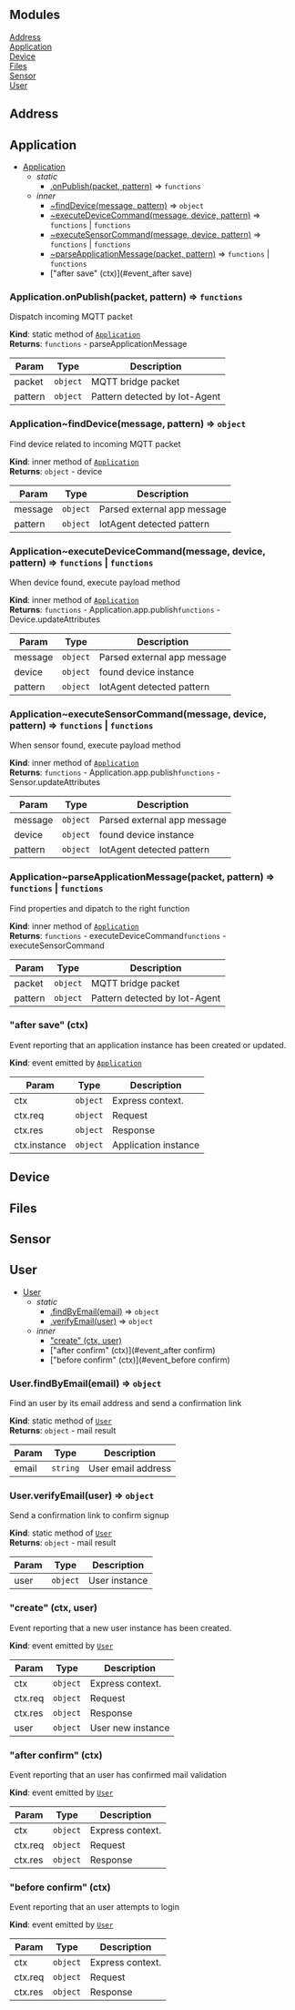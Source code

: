 ## Modules

<dl>
<dt><a href="#module_Address">Address</a></dt>
<dd></dd>
<dt><a href="#module_Application">Application</a></dt>
<dd></dd>
<dt><a href="#module_Device">Device</a></dt>
<dd></dd>
<dt><a href="#module_Files">Files</a></dt>
<dd></dd>
<dt><a href="#module_Sensor">Sensor</a></dt>
<dd></dd>
<dt><a href="#module_User">User</a></dt>
<dd></dd>
</dl>

<a name="module_Address"></a>

## Address
<a name="module_Application"></a>

## Application

* [Application](#module_Application)
    * _static_
        * [.onPublish(packet, pattern)](#module_Application.onPublish) ⇒ <code>functions</code>
    * _inner_
        * [~findDevice(message, pattern)](#module_Application..findDevice) ⇒ <code>object</code>
        * [~executeDeviceCommand(message, device, pattern)](#module_Application..executeDeviceCommand) ⇒ <code>functions</code> \| <code>functions</code>
        * [~executeSensorCommand(message, device, pattern)](#module_Application..executeSensorCommand) ⇒ <code>functions</code> \| <code>functions</code>
        * [~parseApplicationMessage(packet, pattern)](#module_Application..parseApplicationMessage) ⇒ <code>functions</code> \| <code>functions</code>
        * ["after save" (ctx)](#event_after save)

<a name="module_Application.onPublish"></a>

### Application.onPublish(packet, pattern) ⇒ <code>functions</code>
Dispatch incoming MQTT packet

**Kind**: static method of [<code>Application</code>](#module_Application)  
**Returns**: <code>functions</code> - parseApplicationMessage  

| Param | Type | Description |
| --- | --- | --- |
| packet | <code>object</code> | MQTT bridge packet |
| pattern | <code>object</code> | Pattern detected by Iot-Agent |

<a name="module_Application..findDevice"></a>

### Application~findDevice(message, pattern) ⇒ <code>object</code>
Find device related to incoming MQTT packet

**Kind**: inner method of [<code>Application</code>](#module_Application)  
**Returns**: <code>object</code> - device  

| Param | Type | Description |
| --- | --- | --- |
| message | <code>object</code> | Parsed external app message |
| pattern | <code>object</code> | IotAgent detected pattern |

<a name="module_Application..executeDeviceCommand"></a>

### Application~executeDeviceCommand(message, device, pattern) ⇒ <code>functions</code> \| <code>functions</code>
When device found, execute payload method

**Kind**: inner method of [<code>Application</code>](#module_Application)  
**Returns**: <code>functions</code> - Application.app.publish<code>functions</code> - Device.updateAttributes  

| Param | Type | Description |
| --- | --- | --- |
| message | <code>object</code> | Parsed external app message |
| device | <code>object</code> | found device instance |
| pattern | <code>object</code> | IotAgent detected pattern |

<a name="module_Application..executeSensorCommand"></a>

### Application~executeSensorCommand(message, device, pattern) ⇒ <code>functions</code> \| <code>functions</code>
When sensor found, execute payload method

**Kind**: inner method of [<code>Application</code>](#module_Application)  
**Returns**: <code>functions</code> - Application.app.publish<code>functions</code> - Sensor.updateAttributes  

| Param | Type | Description |
| --- | --- | --- |
| message | <code>object</code> | Parsed external app message |
| device | <code>object</code> | found device instance |
| pattern | <code>object</code> | IotAgent detected pattern |

<a name="module_Application..parseApplicationMessage"></a>

### Application~parseApplicationMessage(packet, pattern) ⇒ <code>functions</code> \| <code>functions</code>
Find properties and dipatch to the right function

**Kind**: inner method of [<code>Application</code>](#module_Application)  
**Returns**: <code>functions</code> - executeDeviceCommand<code>functions</code> - executeSensorCommand  

| Param | Type | Description |
| --- | --- | --- |
| packet | <code>object</code> | MQTT bridge packet |
| pattern | <code>object</code> | Pattern detected by Iot-Agent |

<a name="event_after save"></a>

### "after save" (ctx)
Event reporting that an application instance has been created or updated.

**Kind**: event emitted by [<code>Application</code>](#module_Application)  

| Param | Type | Description |
| --- | --- | --- |
| ctx | <code>object</code> | Express context. |
| ctx.req | <code>object</code> | Request |
| ctx.res | <code>object</code> | Response |
| ctx.instance | <code>object</code> | Application instance |

<a name="module_Device"></a>

## Device
<a name="module_Files"></a>

## Files
<a name="module_Sensor"></a>

## Sensor
<a name="module_User"></a>

## User

* [User](#module_User)
    * _static_
        * [.findByEmail(email)](#module_User.findByEmail) ⇒ <code>object</code>
        * [.verifyEmail(user)](#module_User.verifyEmail) ⇒ <code>object</code>
    * _inner_
        * ["create" (ctx, user)](#event_create)
        * ["after confirm" (ctx)](#event_after confirm)
        * ["before confirm" (ctx)](#event_before confirm)

<a name="module_User.findByEmail"></a>

### User.findByEmail(email) ⇒ <code>object</code>
Find an user by its email address and send a confirmation link

**Kind**: static method of [<code>User</code>](#module_User)  
**Returns**: <code>object</code> - mail result  

| Param | Type | Description |
| --- | --- | --- |
| email | <code>string</code> | User email address |

<a name="module_User.verifyEmail"></a>

### User.verifyEmail(user) ⇒ <code>object</code>
Send a confirmation link to confirm signup

**Kind**: static method of [<code>User</code>](#module_User)  
**Returns**: <code>object</code> - mail result  

| Param | Type | Description |
| --- | --- | --- |
| user | <code>object</code> | User instance |

<a name="event_create"></a>

### "create" (ctx, user)
Event reporting that a new user instance has been created.

**Kind**: event emitted by [<code>User</code>](#module_User)  

| Param | Type | Description |
| --- | --- | --- |
| ctx | <code>object</code> | Express context. |
| ctx.req | <code>object</code> | Request |
| ctx.res | <code>object</code> | Response |
| user | <code>object</code> | User new instance |

<a name="event_after confirm"></a>

### "after confirm" (ctx)
Event reporting that an user has confirmed mail validation

**Kind**: event emitted by [<code>User</code>](#module_User)  

| Param | Type | Description |
| --- | --- | --- |
| ctx | <code>object</code> | Express context. |
| ctx.req | <code>object</code> | Request |
| ctx.res | <code>object</code> | Response |

<a name="event_before confirm"></a>

### "before confirm" (ctx)
Event reporting that an user attempts to login

**Kind**: event emitted by [<code>User</code>](#module_User)  

| Param | Type | Description |
| --- | --- | --- |
| ctx | <code>object</code> | Express context. |
| ctx.req | <code>object</code> | Request |
| ctx.res | <code>object</code> | Response |

